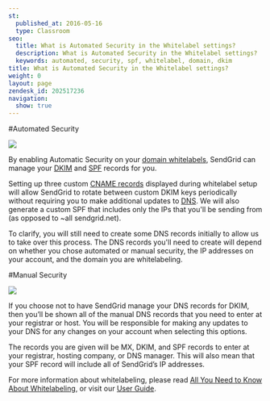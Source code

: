 ```yaml
---
st:
  published_at: 2016-05-16
  type: Classroom
seo:
  title: What is Automated Security in the Whitelabel settings?
  description: What is Automated Security in the Whitelabel settings? 
  keywords: automated, security, spf, whitelabel, domain, dkim
title: What is Automated Security in the Whitelabel settings?
weight: 0
layout: page
zendesk_id: 202517236
navigation:
  show: true
---
```


#Automated Security

![]({{root_url}}/images/automate_security_on.png)

By enabling Automatic Security on your [domain whitelabels]({{root_url}}/User_Guide/Settings/Whitelabel/domains.html), SendGrid can manage your [DKIM]({{root_url}}/Glossary/dkim.html) and [SPF]({{root_url}}/Glossary/spf.html) records for you. 

Setting up three custom [CNAME records]({{root_url}}/Glossary/cname.html) displayed during whitelabel setup will allow SendGrid to rotate between custom DKIM keys periodically without requiring you to make additional updates to [DNS]({{root_url}}/Glossary/dns.html). We will also generate a custom SPF that includes only the IPs that you'll be sending from (as opposed to ~all sendgrid.net). 

To clarify, you will still need to create some DNS records initially to allow us to take over this process. The DNS records you'll need to create will depend on whether you chose automated or manual security, the IP addresses on your account, and the domain you are whitelabeling.

 

#Manual Security

![]({{root_url}}/images/automated_security_off.png)

If you choose not to have SendGrid manage your DNS records for DKIM, then you’ll be shown all of the manual DNS records that you need to enter at your registrar or host. You will be responsible for making any updates to your DNS for any changes on your account when selecting this options.

The records you are given will be MX, DKIM, and SPF records to enter at your registrar, hosting company, or DNS manager. This will also mean that your SPF record will include all of SendGrid’s IP addresses.

For more information about whitelabeling, please read [All You Need to Know About Whitelabeling]({{root_url}}/Classroom/Deliver/Delivery_Introduction/all_you_need_to_know_about_whitelabeling.html), or visit our [User Guide]({{root_url}}/User_Guide/Settings/Whitelabel/index.html).

